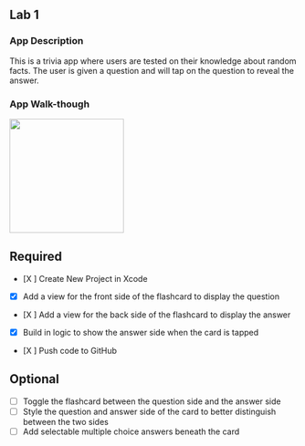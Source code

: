 ## Lab 1

### App Description
This is a trivia app where users are tested on their knowledge about random facts. The user is given a question and will tap on the question to reveal the answer.

### App Walk-though


<img src="https://i.imgur.com/m2TBtJ3.gif" width=200><br>



## Required
- [X ] Create New Project in Xcode
- [X] Add a view for the front side of the flashcard to display the question
- [X ] Add a view for the back side of the flashcard to display the answer
- [X] Build in logic to show the answer side when the card is tapped
- [X ] Push code to GitHub
## Optional
- [ ] Toggle the flashcard between the question side and the answer side
- [ ] Style the question and answer side of the card to better distinguish between the two sides
- [ ] Add selectable multiple choice answers beneath the card
